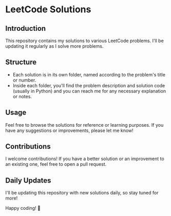 # LeetCode Solutions

## Introduction
This repository contains my solutions to various LeetCode problems. I'll be updating it regularly as I solve more problems.

## Structure
- Each solution is in its own folder, named according to the problem's title or number.
- Inside each folder, you'll find the problem description and solution code (usually in Python) and you can reach me for any necessary explanation or notes.

## Usage
Feel free to browse the solutions for reference or learning purposes. If you have any suggestions or improvements, please let me know!

## Contributions
I welcome contributions! If you have a better solution or an improvement to an existing one, feel free to open a pull request.

## Daily Updates
I'll be updating this repository with new solutions daily, so stay tuned for more!

Happy coding! 🚀
